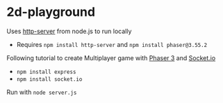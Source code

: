 # 2d-playground

Uses [http-server](https://www.npmjs.com/package/http-server) from node.js to run locally

- Requires `npm install http-server` and `npm install phaser@3.55.2`

Following tutorial to create Multiplayer game with [Phaser 3](https://www.npmjs.com/package/phaser) and [Socket.io](https://www.npmjs.com/package/socket.io)

- `npm install express`
- `npm install socket.io`

Run with `node server.js`